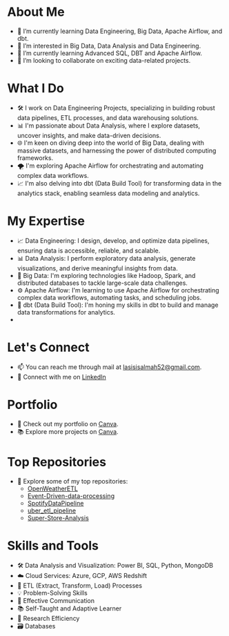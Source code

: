 # About Me

- 🌱 I’m currently learning Data Engineering, Big Data, Apache Airflow, and dbt.
- 👀 I’m interested in Big Data, Data Analysis and Data Engineering.
- 🌱 I’m currently learning Advanced SQL, DBT and Apache Airflow.
- 💞️ I’m looking to collaborate on exciting data-related projects.

  

# What I Do

- 🛠️ I work on Data Engineering Projects, specializing in building robust data pipelines, ETL processes, and data warehousing solutions.
- 📊 I'm passionate about Data Analysis, where I explore datasets, uncover insights, and make data-driven decisions.
- 🌐 I'm keen on diving deep into the world of Big Data, dealing with massive datasets, and harnessing the power of distributed computing frameworks.
- 🌪️ I'm exploring Apache Airflow for orchestrating and automating complex data workflows.
- 📈 I'm also delving into dbt (Data Build Tool) for transforming data in the analytics stack, enabling seamless data modeling and analytics.


# My Expertise

- 📈 Data Engineering: I design, develop, and optimize data pipelines, ensuring data is accessible, reliable, and scalable.
- 📊 Data Analysis: I perform exploratory data analysis, generate visualizations, and derive meaningful insights from data.
- 📡 Big Data: I'm exploring technologies like Hadoop, Spark, and distributed databases to tackle large-scale data challenges.
- ⚙️ Apache Airflow: I'm learning to use Apache Airflow for orchestrating complex data workflows, automating tasks, and scheduling jobs.
- 🔄 dbt (Data Build Tool): I'm honing my skills in dbt to build and manage data transformations for analytics.
- 

# Let's Connect

- 📫 You can reach me through mail at lasisisalmah52@gmail.com.
- 💼 Connect with me on [LinkedIn](https://www.linkedin.com/in/salmahlasisi/)


# Portfolio

- 📂 Check out my portfolio on [Canva](https://salmahprojects.my.canva.site/).
- 📚 Explore more projects on [Canva](https://salmahprojects.my.canva.site/desalimat-s-project).

# Top Repositories

- 🌟 Explore some of my top repositories:
  - [OpenWeatherETL](https://github.com/salmah52/OpenWeatherETL)
  - [Event-Driven-data-processing](https://github.com/salmah52/Event-Driven-data-processing)
  - [SpotifyDataPipeline](https://github.com/salmah52/SpotifyDataPipeline)
  - [uber_etl_pipeline](https://github.com/salmah52/uber_etl_pipeline)
  - [Super-Store-Analysis](https://github.com/salmah52/Super-Store-Analysis)

# Skills and Tools

- 🛠️ Data Analysis and Visualization: Power BI, SQL, Python, MongoDB
- ☁️ Cloud Services: Azure, GCP, AWS Redshift
- 🔄 ETL (Extract, Transform, Load) Processes
- 💡 Problem-Solving Skills
- 💬 Effective Communication
- 📚 Self-Taught and Adaptive Learner
- 📖 Research Efficiency
- 🗃️ Databases

